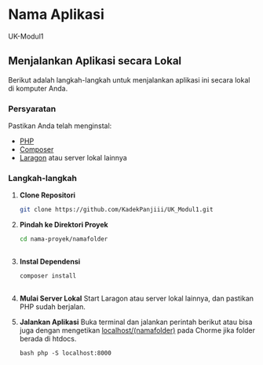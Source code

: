 # Nama Aplikasi

UK-Modul1

## Menjalankan Aplikasi secara Lokal

Berikut adalah langkah-langkah untuk menjalankan aplikasi ini secara lokal di komputer Anda.

### Persyaratan

Pastikan Anda telah menginstal:

- [PHP](https://www.php.net/)
- [Composer](https://getcomposer.org/)
- [Laragon](https://laragon.org/) atau server lokal lainnya

### Langkah-langkah

1. **Clone Repositori**

   ```bash
   git clone https://github.com/KadekPanjiii/UK_Modul1.git

2. **Pindah ke Direktori Proyek**
   ```bash
   cd nama-proyek/namafolder
  
3. **Instal Dependensi**
   ```bash
   composer install
  
4. **Mulai Server Lokal**
   Start Laragon atau server lokal lainnya, dan pastikan PHP sudah berjalan.
   
5. **Jalankan Aplikasi**
   Buka terminal dan jalankan perintah berikut atau bisa juga dengan mengetikan [localhost/(namafolder)](http://localhost/) pada Chorme jika folder berada di htdocs.
   ```
   bash php -S localhost:8000

  

